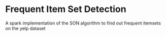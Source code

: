 # Frequent Item Set Detection
A spark implementation of the SON algorithm to find out frequent itemsets on the yelp dataset
